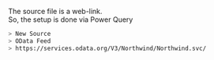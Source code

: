 The source file is a web-link.  
So, the setup is done via Power Query 
```sh
> New Source
> OData Feed
> https://services.odata.org/V3/Northwind/Northwind.svc/
```

  

